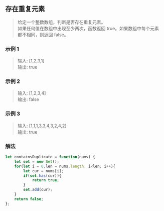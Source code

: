 
## 存在重复元素
> 给定一个整数数组，判断是否存在重复元素。      
> 如果任何值在数组中出现至少两次，函数返回 true。如果数组中每个元素都不相同，则返回 false。

### 示例 1
> 输入: [1,2,3,1]        
> 输出: true

### 示例 2
> 输入: [1,2,3,4]          
> 输出: false

### 示例 3
> 输入: [1,1,1,3,3,4,3,2,4,2]              
> 输出: true      


### 解法
```javascript 1.8
let containsDuplicate = function(nums) {
    let set = new Set();
    for(let i = 0,len = nums.length; i<len; i++){
        let cur = nums[i];
        if(set.has(cur)){
            return true;
        }
        set.add(cur);
    }
    return false;
};
```